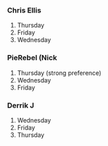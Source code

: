 

### Chris Ellis
1. Thursday
2. Friday
3. Wednesday

###  PieRebel (Nick
1. Thursday (strong preference)
2. Wednesday
3. Friday
### Derrik J
1. Wednesday
2. Friday
3. Thursday

